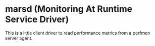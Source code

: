 # marsd (Monitoring At Runtime Service Driver)

This is a little client driver to read performance metrics from a perfmon server agent.

